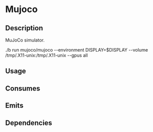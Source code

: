 # Mujoco

## Description

MuJoCo simulator.

./b run mujoco/mujoco --environment DISPLAY=$DISPLAY --volume /tmp/.X11-unix:/tmp/.X11-unix --gpus all

## Usage

## Consumes

## Emits

## Dependencies
